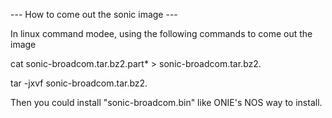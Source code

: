---  How to come out the sonic image  ---

  In linux command modee, using the following commands to come out the image

   cat sonic-broadcom.tar.bz2.part* > sonic-broadcom.tar.bz2.

   tar -jxvf sonic-broadcom.tar.bz2.

  Then you could install "sonic-broadcom.bin" like ONIE's NOS way to install.





